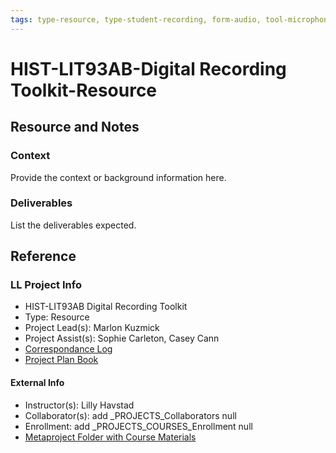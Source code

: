 ```yaml
---
tags: type-resource, type-student-recording, form-audio, tool-microphones, add _PROJECTS_Metaprojects) undefined, resource
---
```


# HIST-LIT93AB-Digital Recording Toolkit-Resource

## Resource and Notes

### Context
Provide the context or background information here.

### Deliverables
List the deliverables expected.


## Reference
### LL Project Info
* HIST-LIT93AB Digital Recording Toolkit
* Type: Resource
* Project Lead(s): Marlon Kuzmick
* Project Assist(s): Sophie Carleton, Casey Cann
* [Correspondance Log](https://drive.google.com/drive/folders/1WiHHDBTXItqCaMae4vD1_9lMdvcWVySo?usp=drive_link)
* [Project Plan Book](https://hackmd.io/@ll-23-24/ryOfxZrAn)

#### External Info
* Instructor(s): Lilly Havstad
* Collaborator(s): add _PROJECTS_Collaborators null
* Enrollment: add _PROJECTS_COURSES_Enrollment null
* [Metaproject Folder with Course Materials](https://drive.google.com/drive/folders/1687owH5fdbbYCIx7SX9AQ8MqY1_GbMCo)